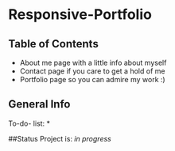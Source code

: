 # Responsive-Portfolio

## Table of Contents
* About me page with a little info about myself
* Contact page if you care to get a hold of me
* Portfolio page so you can admire my work :)

## General Info


To-do- list:
* 

##Status
Project is: _in progress_
